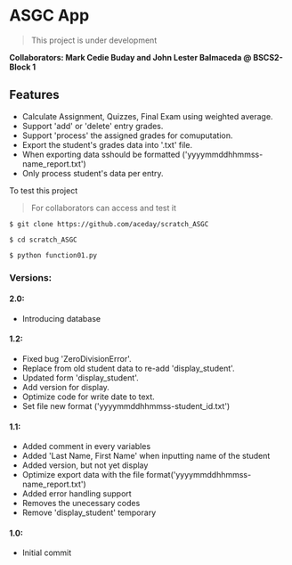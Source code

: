 # ASGC App
> This project is under development

 __Collaborators: Mark Cedie Buday and John Lester Balmaceda @ BSCS2-Block 1__

## Features
- Calculate Assignment, Quizzes, Final Exam using weighted average.
- Support 'add' or 'delete' entry grades.
- Support 'process' the assigned grades for comuputation.
- Export the student's grades data into '.txt' file.
- When exporting data sshould be formatted ('yyyymmddhhmmss-name_report.txt')
- Only process student's data per entry.


To test this project
> For collaborators can access and test it

`$ git clone https://github.com/aceday/scratch_ASGC` 

`$ cd scratch_ASGC`

`$ python function01.py` 

### Versions:
#### 2.0:
- Introducing database
#### 1.2:
- Fixed bug 'ZeroDivisionError'.
- Replace from old student data to re-add 'display_student'.
- Updated form 'display_student'.
- Add version for display.
- Optimize code for write date to text.
- Set file new format ('yyyymmddhhmmss-student_id.txt')
#### 1.1:
- Added comment in every variables
- Added 'Last Name, First Name' when inputting name of the student
- Added version, but not yet display
- Optimize export data with the file format('yyyymmddhhmmss-name_report.txt')
- Added error handling support
- Removes the unecessary codes
- Remove 'display_student' temporary
#### 1.0:
- Initial commit